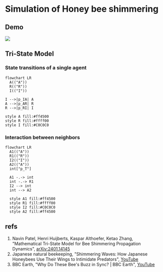 # Simulation of Honey bee shimmering

## Demo

<img src="demo.gif">

## Tri-State Model

### State transitions of a single agent
```mermaid
flowchart LR
  A(("A"))
  R(("R"))
  I(("I"))

I -->|p_IA| A
A -->|p_AR| R
R -->|p_RI| I

style A fill:#ff4500
style R fill:#ffff00
style I fill:#C0C0C0
```

### Interaction between neighbors

```mermaid
flowchart LR
  A1(("A"))
  R1(("R"))
  I2(("I"))
  A2(("A"))
  int["p_T"]

  A1 -.-> int
  int -.-> R1
  I2 --> int
  int --> A2

  style A1 fill:#ff4500
  style R1 fill:#ffff00
  style I2 fill:#C0C0C0
  style A2 fill:#ff4500
```

## refs
1. Navin Patel, Henri Huijberts, Kaspar Althoefer, Ketao Zhang, "Mathematical Tri-State Model for Bee Shimmering Propagation Dynamics", [arXiv:2401.14145](https://arxiv.org/abs/2401.14145)
2. Japanese natural beekeeping, "Shimmering Waves: How Japanese Honeybees Use Their Wings to Intimidate Predators", [YouTube](https://www.youtube.com/watch?v=Y8k7mTQoIhw) 
3. BBC Earth, "Why Do These Bee's Buzz in Sync? | BBC Earth", [YouTube](https://www.youtube.com/watch?v=dU2rLhpaMAY)